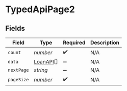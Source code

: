 # TypedApiPage2


## Fields

| Field                                       | Type                                        | Required                                    | Description                                 |
| ------------------------------------------- | ------------------------------------------- | ------------------------------------------- | ------------------------------------------- |
| `count`                                     | *number*                                    | :heavy_check_mark:                          | N/A                                         |
| `data`                                      | [LoanAPI](../../models/shared/loanapi.md)[] | :heavy_minus_sign:                          | N/A                                         |
| `nextPage`                                  | *string*                                    | :heavy_minus_sign:                          | N/A                                         |
| `pageSize`                                  | *number*                                    | :heavy_check_mark:                          | N/A                                         |